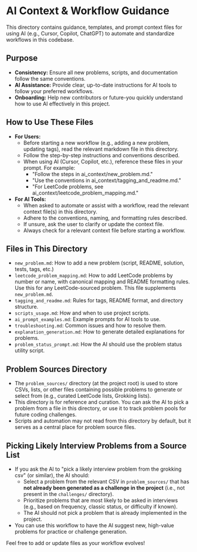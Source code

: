 # AI Context & Workflow Guidance

This directory contains guidance, templates, and prompt context files for using AI (e.g., Cursor, Copilot, ChatGPT) to automate and standardize workflows in this codebase.

## Purpose
- **Consistency:** Ensure all new problems, scripts, and documentation follow the same conventions.
- **AI Assistance:** Provide clear, up-to-date instructions for AI tools to follow your preferred workflows.
- **Onboarding:** Help new contributors or future-you quickly understand how to use AI effectively in this project.

## How to Use These Files
- **For Users:**
  - Before starting a new workflow (e.g., adding a new problem, updating tags), read the relevant markdown file in this directory.
  - Follow the step-by-step instructions and conventions described.
  - When using AI (Cursor, Copilot, etc.), reference these files in your prompt. For example:
    - "Follow the steps in ai_context/new_problem.md."
    - "Use the conventions in ai_context/tagging_and_readme.md."
    - "For LeetCode problems, see ai_context/leetcode_problem_mapping.md."
- **For AI Tools:**
  - When asked to automate or assist with a workflow, read the relevant context file(s) in this directory.
  - Adhere to the conventions, naming, and formatting rules described.
  - If unsure, ask the user to clarify or update the context file.
  - Always check for a relevant context file before starting a workflow.

## Files in This Directory
- `new_problem.md`: How to add a new problem (script, README, solution, tests, tags, etc.)
- `leetcode_problem_mapping.md`: How to add LeetCode problems by number or name, with canonical mapping and README formatting rules. Use this for any LeetCode-sourced problem. This file supplements `new_problem.md`.
- `tagging_and_readme.md`: Rules for tags, README format, and directory structure.
- `scripts_usage.md`: How and when to use project scripts.
- `ai_prompt_examples.md`: Example prompts for AI tools to use.
- `troubleshooting.md`: Common issues and how to resolve them.
- `explanation_generation.md`: How to generate detailed explanations for problems.
- `problem_status_prompt.md`: How the AI should use the problem status utility script.

## Problem Sources Directory
- The `problem_sources/` directory (at the project root) is used to store CSVs, lists, or other files containing possible problems to generate or select from (e.g., curated LeetCode lists, Grokking lists).
- This directory is for reference and curation. You can ask the AI to pick a problem from a file in this directory, or use it to track problem pools for future coding challenges.
- Scripts and automation may not read from this directory by default, but it serves as a central place for problem source files.

## Picking Likely Interview Problems from a Source List
- If you ask the AI to "pick a likely interview problem from the grokking csv" (or similar), the AI should:
  - Select a problem from the relevant CSV in `problem_sources/` that has **not already been generated as a challenge in the project** (i.e., not present in the `challenges/` directory).
  - Prioritize problems that are most likely to be asked in interviews (e.g., based on frequency, classic status, or difficulty if known).
  - The AI should not pick a problem that is already implemented in the project.
- You can use this workflow to have the AI suggest new, high-value problems for practice or challenge generation.

Feel free to add or update files as your workflow evolves! 